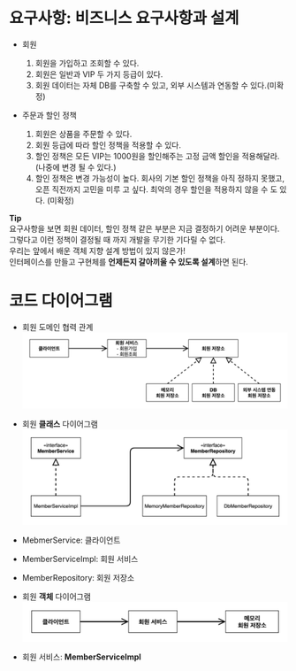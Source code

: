 # 요구사항: 비즈니스 요구사항과 설계
* 회원
  1. 회원을 가입하고 조회할 수 있다.
  2. 회원은 일반과 VIP 두 가지 등급이 있다.
  3. 회원 데이터는 자체 DB를 구축할 수 있고, 외부 시스템과 연동할 수 있다.(미확정)   
   

* 주문과 할인 정책
  1. 회원은 상품을 주문할 수 있다.
  2. 회원 등급에 따라 할인 정책을 적용할 수 있다.
  3. 할인 정책은 모든 VIP는 1000원을 할인해주는 고정 금액 할인을 적용해달라. (나중에 변경 될 수 있다.)
  4. 할인 정책은 변경 가능성이 높다. 회사의 기본 할인 정책을 아직 정하지 못했고, 오픈 직전까지 고민을 미루
  고 싶다. 최악의 경우 할인을 적용하지 않을 수 도 있다. (미확정)   

**Tip**  
요구사항을 보면 회원 데이터, 할인 정책 같은 부분은 지금 결정하기 어려운 부분이다.  
그렇다고 이런 정책이 결정될 때 까지 개발을 무기한 기다릴 수 없다.   
우리는 앞에서 배운 객체 지향 설계 방법이 있지 않은가!   
인터페이스를 만들고 구현체를 **언제든지 갈아끼울 수 있도록 설계**하면 된다.

# 코드 다이어그램

* 회원 도메인 협력 관계
![img.png](img.png)   


* 회원 **클래스** 다이어그램
![img_1.png](img_1.png)
* MebmerService: 클라이언트
* MemberServiceImpl: 회원 서비스
* MemberRepository: 회원 저장소

   

* 회원 **객체** 다이어그램
![img_2.png](img_2.png)
* 회원 서비스: **MemberServiceImpl**